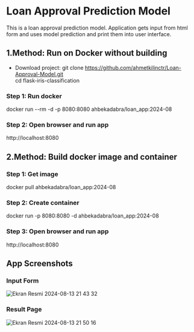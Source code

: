 
# Loan Approval Prediction Model

This is a loan approval prediction model. Application gets input from html form and uses model prediction and print them into user interface.

## 1.Method: Run on Docker without building

* Download project: git clone https://github.com/ahmetkilinctr/Loan-Approval-Model.git <br />
cd flask-iris-classification 

### Step 1: Run docker

docker run --rm -d -p 8080:8080 ahbekadabra/loan_app:2024-08

### Step 2: Open browser and run app

http://localhost:8080

## 2.Method: Build docker image and container
### Step 1: Get image

docker pull ahbekadabra/loan_app:2024-08

### Step 2: Create container

docker run -p 8080:8080 -d ahbekadabra/loan_app:2024-08

### Step 3: Open browser and run app 

http://localhost:8080

## App Screenshots

### Input Form
![Ekran Resmi 2024-08-13 21 43 32](https://github.com/user-attachments/assets/989e551d-30d2-4d4c-a933-67dcf0373fe3)

### Result Page
![Ekran Resmi 2024-08-13 21 50 16](https://github.com/user-attachments/assets/72fdb55b-e5b8-42cc-8cc1-78785fb6c176)

